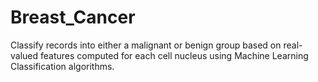 # Breast_Cancer
Classify records into either a malignant or benign group based on real-valued features computed for each cell nucleus using Machine Learning Classification algorithms.
